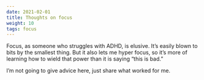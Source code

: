 ```yaml
---
date: 2021-02-01
title: Thoughts on focus
weight: 10
tags: focus
---
```


Focus, as someone who struggles with ADHD, is elusive. It’s easily blown to bits by the smallest thing. But it also lets me hyper focus, so it’s more of learning how to wield that power than it is saying “this is bad.”

I’m not going to give advice here, just share what worked for me. 